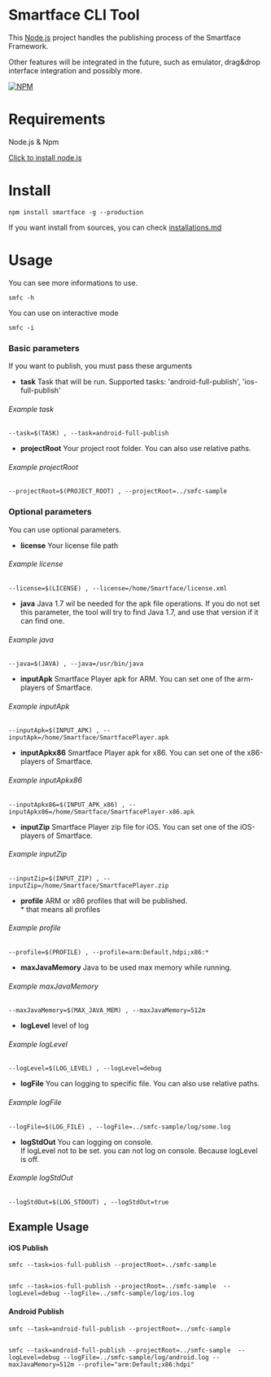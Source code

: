 # Smartface CLI Tool

This [Node.js](https://nodejs.org/) project handles the publishing process of the Smartface Framework.

Other features will be integrated in the future, such as emulator, drag&drop interface integration and possibly more.

[![NPM](https://nodei.co/npm/smartface.png)](https://nodei.co/npm/smartface/)

# Requirements
 Node.js & Npm 

[Click to install node.js](https://nodejs.org/download)

# Install
    npm install smartface -g --production
    
If you want install from sources, you can check [installations.md](https://github.com/SmartfaceIO/smfc/blob/master/installations.md)

# Usage
You can see more informations to use.

    smfc -h

You can use on interactive mode

    smfc -i
    
### Basic parameters
If you want to publish, you must pass these arguments
- <b>task</b>
  Task that will be run. Supported tasks: 'android-full-publish', 'ios-full-publish'

###### Example task
    --task=$(TASK) , --task=android-full-publish
    
- <b>projectRoot</b>
  Your project root folder. You can also use relative paths.

###### Example projectRoot
    --projectRoot=$(PROJECT_ROOT) , --projectRoot=../smfc-sample
    
### Optional parameters
You can use optional parameters.
- <b>license</b>
   Your license file path

###### Example license
    --license=$(LICENSE) , --license=/home/Smartface/license.xml
  
- <b>java</b>
   Java 1.7 wil be needed for the apk file operations. If you do not set this parameter, the tool will try to find Java 1.7, and use that version if it can find one.

###### Example java
    --java=$(JAVA) , --java=/usr/bin/java
  
- <b>inputApk</b>
   Smartface Player apk for ARM. You can set one of the arm-players of Smartface.

###### Example inputApk  
    --inputApk=$(INPUT_APK) , --inputApk=/home/Smartface/SmartfacePlayer.apk
 
 - <b>inputApkx86</b>
   Smartface Player apk for x86. You can set one of the x86-players of Smartface.

###### Example inputApkx86 
    --inputApkx86=$(INPUT_APK_x86) , --inputApkx86=/home/Smartface/SmartfacePlayer-x86.apk
 
 - <b>inputZip</b>
   Smartface Player zip file for iOS. You can set one of the iOS-players of Smartface.

###### Example inputZip 
    --inputZip=$(INPUT_ZIP) , --inputZip=/home/Smartface/SmartfacePlayer.zip

- <b>profile</b>
   ARM or x86 profiles that will be published. </br>
   \* that means all profiles

###### Example profile
    --profile=$(PROFILE) , --profile=arm:Default,hdpi;x86:*
     
- <b>maxJavaMemory</b>
  Java to be used max memory while running.

###### Example maxJavaMemory
    --maxJavaMemory=$(MAX_JAVA_MEM) , --maxJavaMemory=512m
       
- <b>logLevel</b>
  level of log

###### Example logLevel 
    --logLevel=$(LOG_LEVEL) , --logLevel=debug
         
- <b>logFile</b>
  You can logging to specific file. You can also use relative paths.

###### Example logFile
    --logFile=$(LOG_FILE) , --logFile=../smfc-sample/log/some.log
  
- <b>logStdOut</b>
  You can logging on console. </br>
  If logLevel not to be set. you can not log on console. Because logLevel is off.

###### Example logStdOut
    --logStdOut=$(LOG_STDOUT) , --logStdOut=true

## Example Usage

#### iOS Publish

    smfc --task=ios-full-publish --projectRoot=../smfc-sample


    smfc --task=ios-full-publish --projectRoot=../smfc-sample  --logLevel=debug --logFile=../smfc-sample/log/ios.log 

#### Android Publish

    smfc --task=android-full-publish --projectRoot=../smfc-sample 


    smfc --task=android-full-publish --projectRoot=../smfc-sample  --logLevel=debug --logFile=../smfc-sample/log/android.log --maxJavaMemory=512m --profile="arm:Default;x86:hdpi"
